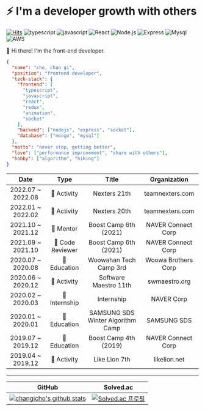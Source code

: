 # ⚡️ I'm a developer growth with others

[![Hits](https://hits.seeyoufarm.com/api/count/incr/badge.svg?url=https%3A%2F%2Fgithub.com%2Fchangicho%2Fhit-counter&count_bg=%2379C83D&title_bg=%23555555&icon=github.svg&icon_color=%23E7E7E7&title=hits&edge_flat=false)](https://hits.seeyoufarm.com)
![typescript](https://img.shields.io/badge/-TypeScript-007ACC?&logo=TypeScript&logoColor=white)
![javascript](https://img.shields.io/badge/-JavaScript-F7E01C?&logo=JavaScript&logoColor=white)
![React](https://img.shields.io/badge/-React-61DAFB?&logo=react&logoColor=white)
![Node.js](https://img.shields.io/badge/-Node.js-339933?&logo=Node.js&logoColor=white)
![Express](https://img.shields.io/badge/-Express-191919?&logo=Node.js&logoColor=white)
![Mysql](https://img.shields.io/badge/-MySQL-4479A1?&logo=MySQL&logoColor=white)
![AWS](https://img.shields.io/badge/-AWS-232F3E?&logo=Amazon-AWS&logoColor=white)

🎨 Hi there! I'm the front-end developer.

```JSON
{
  "name": "cho, chan gi",
  "position": "frontend developer",
  "tech-stack": {
    "frontend": [
      "typescript",
      "javascript",
      "react",
      "redux",
      "animation",
      "socket"
    ],
    "backend": ["nodejs", "express", "socket"],
    "database": ["mongo", "mysql"]
  },
  "motto": "never stop, getting better",
  "love": ["performance improvement", "share with others"],
  "hobby": ["algorithm", "hiking"]
}
```

|       Date        |       Type       |               Title               |    Organization     |
| :---------------: | :--------------: | :-------------------------------: | :-----------------: |
| 2022.07 ~ 2022.08 |   🤝 Activity    |           Nexters 21th            |   teamnexters.com   |
| 2022.01 ~ 2022.02 |   🤝 Activity    |           Nexters 20th            |   teamnexters.com   |
| 2021.10 ~ 2021.12 |    👀 Mentor     |       Boost Camp 6th (2021)       | NAVER Connect Corp  |
| 2021.09 ~ 2021.10 | 👀 Code Reviewer |       Boost Camp 6th (2021)       | NAVER Connect Corp  |
| 2020.07 ~ 2020.08 |   📝 Education   |      Woowahan Tech Camp 3rd       | Woowa Brothers Corp |
| 2020.06 ~ 2020.12 |   🤝 Activity    |       Software Maestro 11th       |    swmaestro.org    |
| 2020.02 ~ 2020.03 |  💼 Internship   |            Internship             |     NAVER Corp      |
| 2020.01 ~ 2020.01 |   📝 Education   | SAMSUNG SDS Winter Algorithm Camp |     SAMSUNG SDS     |
| 2019.07 ~ 2019.12 |   📝 Education   |       Boost Camp 4th (2019)       | NAVER Connect Corp  |
| 2019.04 ~ 2019.12 |   🤝 Activity    |           Like Lion 7th           |    likelion.net     |

---

|                                                                              GitHub                                                                               |                                                 Solved.ac                                                  |
| :---------------------------------------------------------------------------------------------------------------------------------------------------------------: | :--------------------------------------------------------------------------------------------------------: |
| [![changicho's github stats](https://github-readme-stats.vercel.app/api?username=changicho&theme=tokyonight)](https://github.com/anuraghazra/github-readme-stats) | [![Solved.ac 프로필](http://mazassumnida.wtf/api/generate_badge?boj=eunuch74)](https://solved.ac/eunuch74) |
